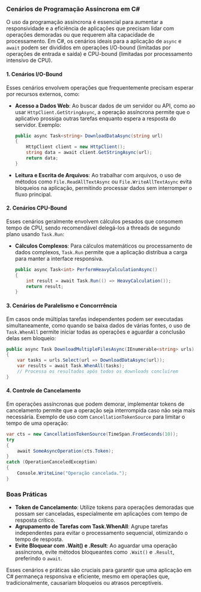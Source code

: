 ### Cenários de Programação Assíncrona em C#

O uso da programação assíncrona é essencial para aumentar a responsividade e a eficiência de aplicações que precisam lidar com operações demoradas ou que requerem alta capacidade de processamento. Em C#, os cenários ideais para a aplicação de `async` e `await` podem ser divididos em operações I/O-bound (limitadas por operações de entrada e saída) e CPU-bound (limitadas por processamento intensivo de CPU).

#### 1. Cenários I/O-Bound

Esses cenários envolvem operações que frequentemente precisam esperar por recursos externos, como:

- **Acesso a Dados Web**: Ao buscar dados de um servidor ou API, como ao usar `HttpClient.GetStringAsync`, a operação assíncrona permite que o aplicativo prossiga outras tarefas enquanto espera a resposta do servidor. Exemplo:
  ```csharp
  public async Task<string> DownloadDataAsync(string url)
  {
      HttpClient client = new HttpClient();
      string data = await client.GetStringAsync(url);
      return data;
  }
  ```

- **Leitura e Escrita de Arquivos**: Ao trabalhar com arquivos, o uso de métodos como `File.ReadAllTextAsync` ou `File.WriteAllTextAsync` evita bloqueios na aplicação, permitindo processar dados sem interromper o fluxo principal.
  
#### 2. Cenários CPU-Bound

Esses cenários geralmente envolvem cálculos pesados que consomem tempo de CPU, sendo recomendável delegá-los a threads de segundo plano usando `Task.Run`:
  
- **Cálculos Complexos**: Para cálculos matemáticos ou processamento de dados complexos, `Task.Run` permite que a aplicação distribua a carga para manter a interface responsiva.
  ```csharp
  public async Task<int> PerformHeavyCalculationAsync()
  {
      int result = await Task.Run(() => HeavyCalculation());
      return result;
  }
  ```

#### 3. Cenários de Paralelismo e Concorrrência

Em casos onde múltiplas tarefas independentes podem ser executadas simultaneamente, como quando se baixa dados de várias fontes, o uso de `Task.WhenAll` permite iniciar todas as operações e aguardar a conclusão delas sem bloqueio:
```csharp
public async Task DownloadMultipleFilesAsync(IEnumerable<string> urls)
{
    var tasks = urls.Select(url => DownloadDataAsync(url));
    var results = await Task.WhenAll(tasks);
    // Processa os resultados após todos os downloads concluírem
}
```

#### 4. Controle de Cancelamento

Em operações assíncronas que podem demorar, implementar tokens de cancelamento permite que a operação seja interrompida caso não seja mais necessária. Exemplo de uso com `CancellationTokenSource` para limitar o tempo de uma operação:
```csharp
var cts = new CancellationTokenSource(TimeSpan.FromSeconds(10));
try
{
    await SomeAsyncOperation(cts.Token);
}
catch (OperationCanceledException)
{
    Console.WriteLine("Operação cancelada.");
}
```

### Boas Práticas

- **Token de Cancelamento**: Utilize tokens para operações demoradas que possam ser canceladas, especialmente em aplicações com tempo de resposta crítico.
- **Agrupamento de Tarefas com Task.WhenAll**: Agrupe tarefas independentes para evitar o processamento sequencial, otimizando o tempo de resposta.
- **Evite Bloquear com .Wait() e .Result**: Ao aguardar uma operação assíncrona, evite métodos bloqueantes como `.Wait()` e `.Result`, preferindo o `await`.

Esses cenários e práticas são cruciais para garantir que uma aplicação em C# permaneça responsiva e eficiente, mesmo em operações que, tradicionalmente, causariam bloqueios ou atrasos perceptíveis.